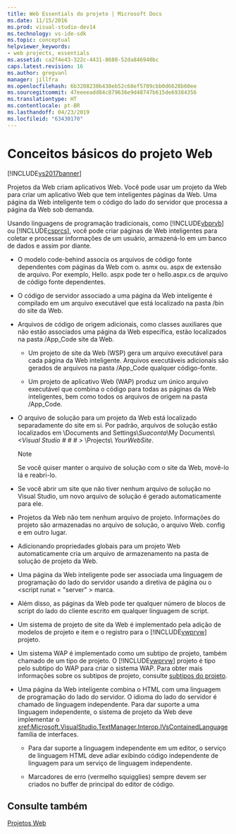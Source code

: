 ```yaml
---
title: Web Essentials do projeto | Microsoft Docs
ms.date: 11/15/2016
ms.prod: visual-studio-dev14
ms.technology: vs-ide-sdk
ms.topic: conceptual
helpviewer_keywords:
- web projects, essentials
ms.assetid: ca2f4e43-322c-4431-8680-52da846940bc
caps.latest.revision: 16
ms.author: gregvanl
manager: jillfra
ms.openlocfilehash: 6b3208230b438eb52c68ef5709cbb0d6628b60ee
ms.sourcegitcommit: 47eeeeadd84c879636e9d48747b615de69384356
ms.translationtype: HT
ms.contentlocale: pt-BR
ms.lasthandoff: 04/23/2019
ms.locfileid: "63430170"
---
```

# <a name="web-project-essentials"></a>Conceitos básicos do projeto Web
[!INCLUDE[vs2017banner](../../includes/vs2017banner.md)]

Projetos da Web criam aplicativos Web. Você pode usar um projeto da Web para criar um aplicativo Web que tem inteligentes páginas da Web. Uma página da Web inteligente tem o código do lado do servidor que processa a página da Web sob demanda.  
  
 Usando linguagens de programação tradicionais, como [!INCLUDE[vbprvb](../../includes/vbprvb-md.md)] ou [!INCLUDE[csprcs](../../includes/csprcs-md.md)], você pode criar páginas de Web inteligentes para coletar e processar informações de um usuário, armazená-lo em um banco de dados e assim por diante.  
  
- O modelo code-behind associa os arquivos de código fonte dependentes com páginas da Web com o. asmx ou. aspx de extensão de arquivo. Por exemplo, Hello. aspx pode ter o hello.aspx.cs de arquivo de código fonte dependentes.  
  
- O código de servidor associado a uma página da Web inteligente é compilado em um arquivo executável que está localizado na pasta /bin do site da Web.  
  
- Arquivos de código de origem adicionais, como classes auxiliares que não estão associados uma página da Web específica, estão localizados na pasta /App_Code site da Web.  
  
    - Um projeto de site da Web (WSP) gera um arquivo executável para cada página da Web inteligente. Arquivos executáveis adicionais são gerados de arquivos na pasta /App_Code qualquer código-fonte.  
  
    - Um projeto de aplicativo Web (WAP) produz um único arquivo executável que combina o código para todas as páginas da Web inteligentes, bem como todos os arquivos de origem na pasta /App_Code.  
  
- O arquivo de solução para um projeto da Web está localizado separadamente do site em si. Por padrão, arquivos de solução estão localizados em \Documents and Settings\\*Suaconta*\My Documents\\*\<Visual Studio # # # >* \Projects\\ *YourWebSite*.  
  
    > [!NOTE]
    > Se você quiser manter o arquivo de solução com o site da Web, movê-lo lá e reabri-lo.  
  
- Se você abrir um site que não tiver nenhum arquivo de solução no Visual Studio, um novo arquivo de solução é gerado automaticamente para ele.  
  
- Projetos da Web não tem nenhum arquivo de projeto. Informações do projeto são armazenadas no arquivo de solução, o arquivo Web. config e em outro lugar.  
  
- Adicionando propriedades globais para um projeto Web automaticamente cria um arquivo de armazenamento na pasta de solução de projeto da Web.  
  
- Uma página da Web inteligente pode ser associada uma linguagem de programação do lado do servidor usando a diretiva de página ou o \<script runat = "server" > marca.  
  
- Além disso, as páginas da Web pode ter qualquer número de blocos de script do lado do cliente escrito em qualquer linguagem de script.  
  
- Um sistema de projeto de site da Web é implementado pela adição de modelos de projeto e item e o registro para o [!INCLUDE[vwprvw](../../includes/vwprvw-md.md)] projeto.  
  
- Um sistema WAP é implementado como um subtipo de projeto, também chamado de um tipo de projeto. O [!INCLUDE[vwprvw](../../includes/vwprvw-md.md)] projeto é tipo pelo subtipo do WAP para criar o sistema WAP. Para obter mais informações sobre os subtipos de projeto, consulte [subtipos do projeto](../../extensibility/internals/project-subtypes.md).  
  
- Uma página da Web inteligente combina o HTML com uma linguagem de programação do lado do servidor. O idioma do lado do servidor é chamado de linguagem independente. Para dar suporte a uma linguagem independente, o sistema de projeto da Web deve implementar o <xref:Microsoft.VisualStudio.TextManager.Interop.IVsContainedLanguage> família de interfaces.  
  
    - Para dar suporte a linguagem independente em um editor, o serviço de linguagem HTML deve adiar exibindo código independente de linguagem para um serviço de linguagem independente.  
  
    - Marcadores de erro (vermelho squigglies) sempre devem ser criados no buffer de principal do editor de código.  
  
## <a name="see-also"></a>Consulte também  
 [Projetos Web](../../extensibility/internals/web-projects.md)
